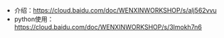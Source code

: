 - 介绍：https://cloud.baidu.com/doc/WENXINWORKSHOP/s/alj562vvu
- python使用：https://cloud.baidu.com/doc/WENXINWORKSHOP/s/3lmokh7n6